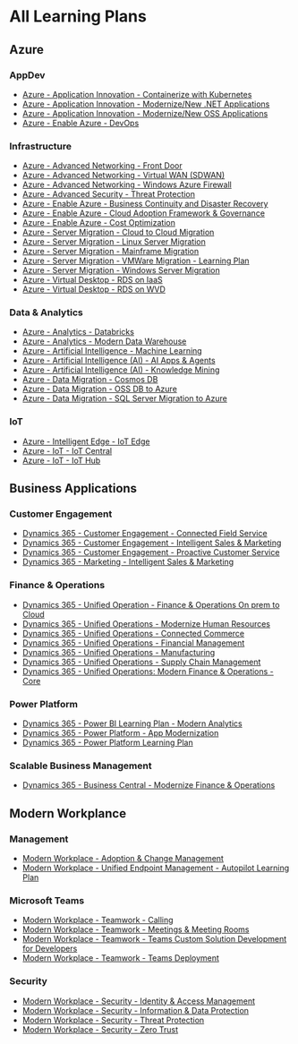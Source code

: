 # All Learning Plans

## Azure

### AppDev

* [Azure - Application Innovation - Containerize with Kubernetes]()
* [Azure - Application Innovation - Modernize/New .NET Applications]()
* [Azure - Application Innovation - Modernize/New OSS Applications]()
* [Azure - Enable Azure - DevOps]()

### Infrastructure

* [Azure - Advanced Networking - Front Door]()
* [Azure - Advanced Networking - Virtual WAN (SDWAN)]()
* [Azure - Advanced Networking - Windows Azure Firewall]()
* [Azure - Advanced Security - Threat Protection]()
* [Azure - Enable Azure - Business Continuity and Disaster Recovery]()
* [Azure - Enable Azure - Cloud Adoption Framework & Governance]()
* [Azure - Enable Azure - Cost Optimization]()
* [Azure - Server Migration - Cloud to Cloud Migration]()
* [Azure - Server Migration - Linux Server Migration]()
* [Azure - Server Migration - Mainframe Migration]()
* [Azure - Server Migration - VMWare Migration - Learning Plan]()
* [Azure - Server Migration - Windows Server Migration]()
* [Azure - Virtual Desktop - RDS on IaaS]()
* [Azure - Virtual Desktop - RDS on WVD]()

### Data & Analytics

* [Azure - Analytics - Databricks]()
* [Azure - Analytics - Modern Data Warehouse]()
* [Azure - Artificial Intelligence - Machine Learning]()
* [Azure - Artificial Intelligence (AI) - AI Apps & Agents]()
* [Azure - Artificial Intelligence (AI) - Knowledge Mining]()
* [Azure - Data Migration - Cosmos DB]()
* [Azure - Data Migration - OSS DB to Azure]()
* [Azure - Data Migration - SQL Server Migration to Azure]()

### IoT

* [Azure - Intelligent Edge - IoT Edge]()
* [Azure - IoT - IoT Central]()
* [Azure - IoT - IoT Hub]()

## Business Applications

### Customer Engagement

* [Dynamics 365 - Customer Engagement - Connected Field Service]()
* [Dynamics 365 - Customer Engagement - Intelligent Sales & Marketing]()
* [Dynamics 365 - Customer Engagement - Proactive Customer Service]()
* [Dynamics 365 - Marketing - Intelligent Sales & Marketing]()

### Finance & Operations

* [Dynamics 365 - Unified Operation - Finance & Operations On prem to Cloud]()
* [Dynamics 365 - Unified Operations -  Modernize Human Resources]()
* [Dynamics 365 - Unified Operations - Connected Commerce]()
* [Dynamics 365 - Unified Operations - Financial Management]()
* [Dynamics 365 - Unified Operations - Manufacturing]()
* [Dynamics 365 - Unified Operations - Supply Chain Management]()
* [Dynamics 365 - Unified Operations: Modern Finance & Operations - Core]()

### Power Platform

* [Dynamics 365 - Power BI Learning Plan - Modern Analytics]()
* [Dynamics 365 - Power Platform - App Modernization]()
* [Dynamics 365 - Power Platform Learning Plan]()

### Scalable Business Management
* [Dynamics 365 - Business Central - Modernize Finance & Operations]()

## Modern Workplance

### Management

* [Modern Workplace - Adoption & Change Management]()
* [Modern Workplace - Unified Endpoint Management - Autopilot Learning Plan]()

### Microsoft Teams

* [Modern Workplace - Teamwork - Calling]()
* [Modern Workplace - Teamwork - Meetings & Meeting Rooms]()
* [Modern Workplace - Teamwork - Teams Custom Solution Development for Developers]()
* [Modern Workplace - Teamwork - Teams Deployment]()

### Security

* [Modern Workplace - Security - Identity & Access Management]()
* [Modern Workplace - Security - Information & Data Protection]()
* [Modern Workplace - Security - Threat Protection]()
* [Modern Workplace - Security - Zero Trust]()
